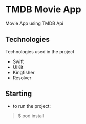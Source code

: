 # TMDB Movie App

Movie App using TMDB Api

## Technologies

Technologies used in the project

* Swift
* UIKit
* Kingfisher
* Resolver

## Starting

* to run the project:

> $ pod install
